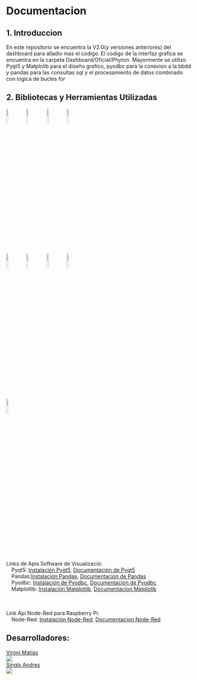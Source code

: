 # Documentacion

## 1. Introduccion
En este repositorio se encuentra la V2.0(y versiones anteriores) del dashboard para alladio mas el codigo. El codigo de la interfaz grafica se encuentra en la carpeta Dashboard/Oficial/Phyton. Mayormente se utilizo Pyqt5 y Matplolib para el diseño grafico, pyodbc para la conexion a la bbdd y pandas para las consultas sql y el procesamiento de datos combinado con logica de bucles for

## 2. Bibliotecas y Herramientas Utilizadas
<p>
<code><img width="10%" src="https://www.vectorlogo.zone/logos/python/python-ar21.svg"></code>
<code><img width="10%" src="https://www.vectorlogo.zone/logos/visualstudio_code/visualstudio_code-ar21.svg"></code>
<code><img width="10%" src="https://www.vectorlogo.zone/logos/git-scm/git-scm-ar21.svg"></code>
<code><img width="10%" src="https://www.svgrepo.com/show/303229/microsoft-sql-server-logo.svg"></code>
<br />
<code><img width="10%" src="https://upload.wikimedia.org/wikipedia/commons/thumb/8/84/Matplotlib_icon.svg/180px-Matplotlib_icon.svg.png"></code>
<code><img width="10%" src="https://upload.wikimedia.org/wikipedia/commons/thumb/e/ed/Pandas_logo.svg/512px-Pandas_logo.svg.png"></code>
<code><img width="10%" src="https://www.vectorlogo.zone/logos/qtio/qtio-ar21.svg"></code>
<code><img width="10%" src="https://nodered.org/about/resources/media/node-red-icon-2.svg"></code>
<br />
<code><img width="10%" src="https://www.vectorlogo.zone/logos/arduino/arduino-official.svg"></code>
</p>
<br />

Links de Apis Software de Visualizació:
 <br />&emsp;Pyqt5: [Instalación Pyqt5](https://pypi.org/project/PyQt5/ "Instalación Pyqt5"), [Documentación de Pyqt5](https://doc.qt.io/qtforpython/ "Documentación de Pyqt5")
<br />&emsp;Pandas:[Instalación Pandas](https://pypi.org/project/pandas/ "Instalación Pandas"), [Documentacion de Pandas](https://pandas.pydata.org/pandas-docs/stable/ "Documentacion de Pandas")
<br />&emsp;Pyodbc: [Instalación de Pyodbc](https://pypi.org/project/pyodbc/ "Instalación de Pyodbc"), [Documentacion de Pyodbc](https://github.com/mkleehammer/pyodbc/wiki "Documentacion de Pyodbc")
<br />&emsp;Matplotlib: [Instalación Matplotlib](https://pypi.org/project/matplotlib/ "Instalación matplotlib"), [Documentacion Matplolib](https://matplotlib.org/ "Documentacion Matplolib")

 <br /> <br />
Link Api Node-Red para Raspberry Pi:
<br />&emsp;Node-Red: [Instalación Node-Red](https://nodered.org/docs/getting-started/raspberrypi "Instalación Node-Red"), [Documentacion Node-Red](https://nodered.org/docs/ "Documentacion Node-Red")


## Desarrolladores:
[Vironi Matías](https://github.com/mativironi "Vironi Matías") <br />[![](https://img.shields.io/badge/Gmail-mativironi@gmail.com-red)](mailto:mativironi@gmail.com)
<br />[Singls Andres](https://github.com/AndresMatias "Singls Andres")
<br />[![](https://img.shields.io/badge/Gmail-andres.singls@gmail.com-red)](mailto:andres.singls@gmail.com)
